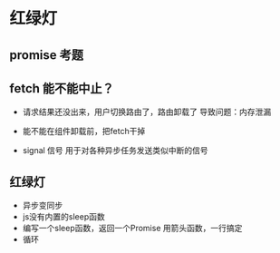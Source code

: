 # 红绿灯

## promise 考题

## fetch 能不能中止？
  - 请求结果还没出来，用户切换路由了，路由卸载了
    导致问题：内存泄漏
  - 能不能在组件卸载前，把fetch干掉

  - signal  信号
    用于对各种异步任务发送类似中断的信号

## 红绿灯
  - 异步变同步
  - js没有内置的sleep函数
  - 编写一个sleep函数，返回一个Promise
    用箭头函数，一行搞定
  - 循环